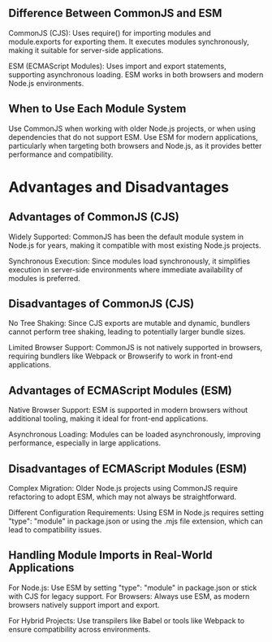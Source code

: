 ## Difference Between CommonJS and ESM
CommonJS (CJS): Uses require() for importing modules and module.exports for exporting them. It executes modules synchronously, making it suitable for server-side applications.

ESM (ECMAScript Modules): Uses import and export statements, supporting asynchronous loading. ESM works in both browsers and modern Node.js environments.

## When to Use Each Module System
Use CommonJS when working with older Node.js projects, or when using dependencies that do not support ESM.
Use ESM for modern applications, particularly when targeting both browsers and Node.js, as it provides better performance and compatibility.

# Advantages and Disadvantages
 ## Advantages of CommonJS (CJS)
Widely Supported: CommonJS has been the default module system in Node.js for years, making it compatible with most existing Node.js projects.

Synchronous Execution: Since modules load synchronously, it simplifies execution in server-side environments where immediate availability of modules is preferred.

 ## Disadvantages of CommonJS (CJS)
No Tree Shaking: Since CJS exports are mutable and dynamic, bundlers cannot perform tree shaking, leading to potentially larger bundle sizes.

Limited Browser Support: CommonJS is not natively supported in browsers, requiring bundlers like Webpack or Browserify to work in front-end applications.

## Advantages of ECMAScript Modules (ESM)
Native Browser Support: ESM is supported in modern browsers without additional tooling, making it ideal for front-end applications.

Asynchronous Loading: Modules can be loaded asynchronously, improving performance, especially in large applications.

 ## Disadvantages of ECMAScript Modules (ESM)
Complex Migration: Older Node.js projects using CommonJS require refactoring to adopt ESM, which may not always be straightforward.

Different Configuration Requirements: Using ESM in Node.js requires setting "type": "module" in package.json or using the .mjs file extension, which can lead to compatibility issues.

## Handling Module Imports in Real-World Applications
For Node.js: Use ESM by setting "type": "module" in package.json or stick with CJS for legacy support.
For Browsers: Always use ESM, as modern browsers natively support import and export.

For Hybrid Projects: Use transpilers like Babel or tools like Webpack to ensure compatibility across environments.
